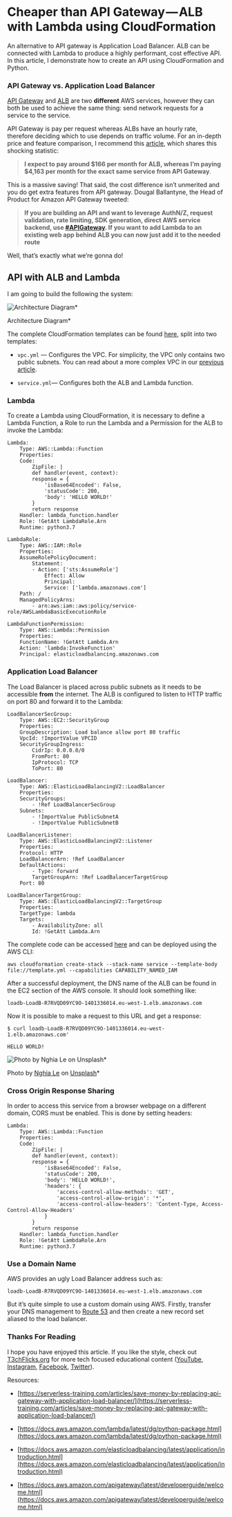 # Cheaper than API Gateway — ALB with Lambda using CloudFormation

An alternative to API gateway is Application Load Balancer. ALB can be connected with Lambda to produce a highly performant, cost effective API. In this article, I demonstrate how to create an API using CloudFormation and Python.

### API Gateway vs. Application Load Balancer

[API Gateway](https://docs.aws.amazon.com/apigateway/latest/developerguide/welcome.html) and [ALB](https://docs.aws.amazon.com/elasticloadbalancing/latest/application/introduction.html) are two **different** AWS services, however they can both be used to achieve the same thing: send network requests for a service to the service.

API Gateway is pay per request whereas ALBs have an hourly rate, therefore deciding which to use depends on traffic volume. For an in-depth price and feature comparison, I recommend this [article](https://serverless-training.com/articles/save-money-by-replacing-api-gateway-with-application-load-balancer/), which shares this shocking statistic:
> **I expect to pay around $166 per month for ALB, whereas I’m paying $4,163 per month for the exact same service from API Gateway**.

This is a massive saving! That said, the cost difference isn’t unmerited and you do get extra features from API gateway. Dougal Ballantyne, the Head of Product for Amazon API Gateway tweeted:
> **If you are building an API and want to leverage AuthN/Z, request validation, rate limiting, SDK generation, direct AWS service backend, use [#APIGateway](https://twitter.com/hashtag/APIGateway?src=hash). If you want to add Lambda to an existing web app behind ALB you can now just add it to the needed route**

Well, that’s exactly what we’re gonna do!

## API with ALB and Lambda

I am going to build the following the system:

![Architecture Diagram](https://cdn-images-1.medium.com/max/2000/1*y7xiCXLyQi7iZ_nxQUorxg.png)*

Architecture Diagram*

The complete CloudFormation templates can be found [here](https://github.com/sk-t3ch/AWS-API-With-ALB-And-Lambda), split into two templates:

* `vpc.yml` — Configures the VPC. For simplicity, the VPC only contains two public subnets. You can read about a more complex VPC in our [previous article](https://medium.com/@t3chflicks/virtual-private-cloud-on-aws-quickstart-with-cloudformation-4583109b2433).

* `service.yml`— Configures both the ALB and Lambda function.

### Lambda

To create a Lambda using CloudFormation, it is necessary to define a Lambda Function, a Role to run the Lambda and a Permission for the ALB to invoke the Lambda:

    Lambda:
        Type: AWS::Lambda::Function
        Properties:
        Code:
            ZipFile: |
            def handler(event, context):
            response = {
                'isBase64Encoded': False,
                'statusCode': 200,
                'body': 'HELLO WORLD!'
            }
            return response
        Handler: lambda_function.handler
        Role: !GetAtt LambdaRole.Arn
        Runtime: python3.7
        
    LambdaRole:
        Type: AWS::IAM::Role
        Properties:
        AssumeRolePolicyDocument:
            Statement:
            - Action: ['sts:AssumeRole']
                Effect: Allow
                Principal:
                Service: ['lambda.amazonaws.com']
        Path: /
        ManagedPolicyArns:
            - arn:aws:iam::aws:policy/service-role/AWSLambdaBasicExecutionRole

    LambdaFunctionPermission:
        Type: AWS::Lambda::Permission
        Properties:
        FunctionName: !GetAtt Lambda.Arn
        Action: 'lambda:InvokeFunction'
        Principal: elasticloadbalancing.amazonaws.com


### Application Load Balancer

The Load Balancer is placed across public subnets as it needs to be accessible **from** the internet. The ALB is configured to listen to HTTP traffic on port 80 and forward it to the Lambda:

    LoadBalancerSecGroup:
        Type: AWS::EC2::SecurityGroup
        Properties:
        GroupDescription: Load balance allow port 80 traffic
        VpcId: !ImportValue VPCID
        SecurityGroupIngress:
            CidrIp: 0.0.0.0/0
            FromPort: 80
            IpProtocol: TCP
            ToPort: 80

    LoadBalancer:
        Type: AWS::ElasticLoadBalancingV2::LoadBalancer
        Properties:
        SecurityGroups:
            - !Ref LoadBalancerSecGroup
        Subnets:
            - !ImportValue PublicSubnetA
            - !ImportValue PublicSubnetB

    LoadBalancerListener:
        Type: AWS::ElasticLoadBalancingV2::Listener
        Properties:
        Protocol: HTTP
        LoadBalancerArn: !Ref LoadBalancer
        DefaultActions:
            - Type: forward
            TargetGroupArn: !Ref LoadBalancerTargetGroup
        Port: 80

    LoadBalancerTargetGroup:
        Type: AWS::ElasticLoadBalancingV2::TargetGroup
        Properties:
        TargetType: lambda
        Targets:
            - AvailabilityZone: all
            Id: !GetAtt Lambda.Arn


The complete code can be accessed [here](https://github.com/sk-t3ch/AWS-API-With-ALB-And-Lambda-Quickstart) and can be deployed using the AWS CLI:

    aws cloudformation create-stack --stack-name service --template-body file://template.yml --capabilities CAPABILITY_NAMED_IAM

After a successful deployment, the DNS name of the ALB can be found in the EC2 section of the AWS console. It should look something like:

    loadb-LoadB-R7RVQD09YC9O-1401336014.eu-west-1.elb.amazonaws.com

Now it is possible to make a request to this URL and get a response:

    $ curl loadb-LoadB-R7RVQD09YC9O-1401336014.eu-west-1.elb.amazonaws.com'

    HELLO WORLD!

![Photo by [Nghia Le](https://unsplash.com/@lephunghia?utm_source=medium&utm_medium=referral) on [Unsplash](https://unsplash.com?utm_source=medium&utm_medium=referral)](https://cdn-images-1.medium.com/max/9504/0*2xL0e82Smd6by2-d)*

Photo by [Nghia Le](https://unsplash.com/@lephunghia?utm_source=medium&utm_medium=referral) on [Unsplash](https://unsplash.com?utm_source=medium&utm_medium=referral)*

### Cross Origin Response Sharing

In order to access this service from a browser webpage on a different domain, CORS must be enabled. This is done by setting headers:

    Lambda:
        Type: AWS::Lambda::Function
        Properties:
        Code:
            ZipFile: |
            def handler(event, context):
            response = {
                'isBase64Encoded': False,
                'statusCode': 200,
                'body': 'HELLO WORLD!',
                'headers': {
                    'access-control-allow-methods': 'GET',
                    'access-control-allow-origin': '*',
                    'access-control-allow-headers': 'Content-Type, Access-Control-Allow-Headers'
                }
            }
            return response
        Handler: lambda_function.handler
        Role: !GetAtt LambdaRole.Arn
        Runtime: python3.7


### Use a Domain Name

AWS provides an ugly Load Balancer address such as:

    loadb-LoadB-R7RVQD09YC9O-1401336014.eu-west-1.elb.amazonaws.com

But it’s quite simple to use a custom domain using AWS. Firstly, transfer your DNS management to [Route 53](https://aws.amazon.com/route53/) and then create a new record set aliased to the load balancer.

### Thanks For Reading

I hope you have enjoyed this article. If you like the style, check out [T3chFlicks.org](https://t3chflicks.org/Projects/aws-quickstart-series) for more tech focused educational content ([YouTube](https://www.youtube.com/channel/UC0eSD-tdiJMI5GQTkMmZ-6w), [Instagram](https://www.instagram.com/t3chflicks/), [Facebook](https://www.facebook.com/t3chflicks), [Twitter](https://twitter.com/t3chflicks)).



Resources:

* [https://serverless-training.com/articles/save-money-by-replacing-api-gateway-with-application-load-balancer/](https://serverless-training.com/articles/save-money-by-replacing-api-gateway-with-application-load-balancer/)

* [https://docs.aws.amazon.com/lambda/latest/dg/python-package.html](https://docs.aws.amazon.com/lambda/latest/dg/python-package.html)

* [https://docs.aws.amazon.com/elasticloadbalancing/latest/application/introduction.html](https://docs.aws.amazon.com/elasticloadbalancing/latest/application/introduction.html)

* [https://docs.aws.amazon.com/apigateway/latest/developerguide/welcome.html](https://docs.aws.amazon.com/apigateway/latest/developerguide/welcome.html)